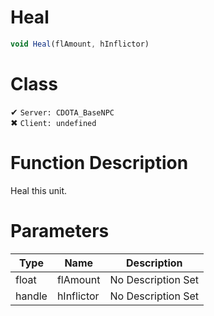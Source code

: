 # Heal
```js
void Heal(flAmount, hInflictor)
```
# Class
✔ `Server: CDOTA_BaseNPC`  
✖ `Client: undefined`  

# Function Description
Heal this unit.
# Parameters
Type|Name|Description
--|--|--
float|flAmount|No Description Set
handle|hInflictor|No Description Set
